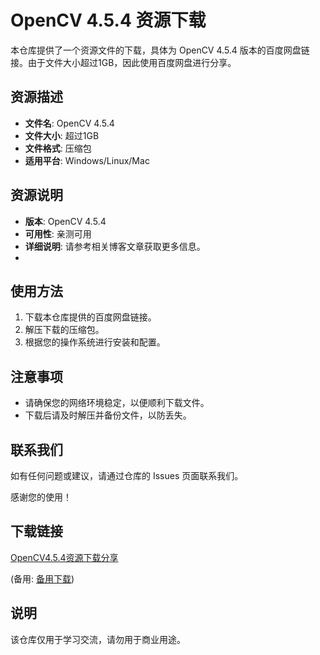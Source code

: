 # OpenCV 4.5.4 资源下载

本仓库提供了一个资源文件的下载，具体为 OpenCV 4.5.4 版本的百度网盘链接。由于文件大小超过1GB，因此使用百度网盘进行分享。

## 资源描述

- **文件名**: OpenCV 4.5.4
- **文件大小**: 超过1GB
- **文件格式**: 压缩包
- **适用平台**: Windows/Linux/Mac

## 资源说明

- **版本**: OpenCV 4.5.4
- **可用性**: 亲测可用
- **详细说明**: 请参考相关博客文章获取更多信息。
- 
## 使用方法

1. 下载本仓库提供的百度网盘链接。
2. 解压下载的压缩包。
3. 根据您的操作系统进行安装和配置。

## 注意事项

- 请确保您的网络环境稳定，以便顺利下载文件。
- 下载后请及时解压并备份文件，以防丢失。

## 联系我们

如有任何问题或建议，请通过仓库的 Issues 页面联系我们。

感谢您的使用！

## 下载链接
[OpenCV4.5.4资源下载分享](https://pan.quark.cn/s/38aecff3d098) 

(备用: [备用下载](https://pan.baidu.com/s/1DxgFJA9PiY-QM22kdhRy2A?pwd=1234))

## 说明

该仓库仅用于学习交流，请勿用于商业用途。
